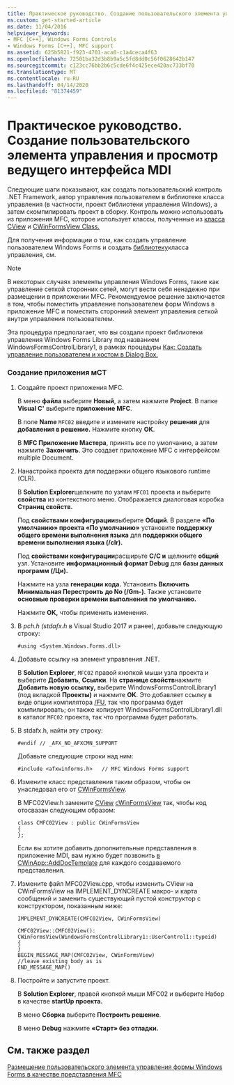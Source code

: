 ```yaml
---
title: Практическое руководство. Создание пользовательского элемента управления и просмотр ведущего интерфейса MDI
ms.custom: get-started-article
ms.date: 11/04/2016
helpviewer_keywords:
- MFC [C++], Windows Forms Controls
- Windows Forms [C++], MFC support
ms.assetid: 625b5821-f923-4701-aca0-c1a4ceca4f63
ms.openlocfilehash: 72501ba32d3b8b9a5c5fd8dd0c56f0628642b147
ms.sourcegitcommit: c123cc76bb2b6c5cde6f4c425ece420ac733bf70
ms.translationtype: MT
ms.contentlocale: ru-RU
ms.lasthandoff: 04/14/2020
ms.locfileid: "81374459"
---
```

# <a name="how-to-create-the-user-control-and-host-mdi-view"></a>Практическое руководство. Создание пользовательского элемента управления и просмотр ведущего интерфейса MDI

Следующие шаги показывают, как создать пользовательский контроль .NET Framework, автор управления пользователем в библиотеке класса управления (в частности, проект библиотеки управления Windows), а затем скомпилировать проект в сборку. Контроль можно использовать из приложения MFC, которое использует классы, полученные из [класса CView](../mfc/reference/cview-class.md) и [CWinFormsView Class.](../mfc/reference/cwinformsview-class.md)

Для получения информации о том, как создать управление пользователем Windows Forms и создать [библиотеку](/dotnet/framework/winforms/controls/how-to-author-composite-controls)класса управления, см.

> [!NOTE]
> В некоторых случаях элементы управления Windows Forms, такие как управление сеткой сторонних сетей, могут вести себя ненадежно при размещении в приложении MFC. Рекомендуемое решение заключается в том, чтобы поместить управление пользователем форм Windows в приложение MFC и поместить сторонний элемент управления сеткой внутри управления пользователем.

Эта процедура предполагает, что вы создали проект библиотеки управления Windows Forms Library под названием WindowsFormsControlLibrary1, в рамках процедуры [Как: Создать управление пользователем и хостом в Dialog Box.](../dotnet/how-to-create-the-user-control-and-host-in-a-dialog-box.md)

### <a name="to-create-the-mfc-host-application"></a>Создание приложения мСТ

1. Создайте проект приложения MFC.

   В меню **файла** выберите **Новый**, а затем нажмите **Project**. В папке **Visual C'** выберите **приложение MFC**.

   В поле **Name** `MFC02` введите и измените настройку **решения** для **добавления в решение.** Нажмите кнопку **ОК**.

   В **MFC Приложение Мастера**, принять все по умолчанию, а затем нажмите **Закончить**. Это создает приложение MFC с интерфейсом multiple Document.

1. Нанастройка проекта для поддержки общего языкового runtime (CLR).

   В **Solution Explorer**щелкните по узлам `MFC01` проекта и выберите **свойства** из контекстного меню. Отображается диалоговая коробка **Страниц свойств.**

   Под **свойствами конфигурации**выберите **Общий**. В разделе **«По умолчанию» проекта «По умолчанию»** установите **поддержку общего времени выполнения языка** для **поддержки общего времени выполнения языка (/clr).**

   Под **свойствами конфигурации**расширьте **C/C и** щелкните **общий** узл. Установите **информационный формат Debug** для **базы данных программ (/Ци).**

   Нажмите на узла **генерации кода.** Установить **Включить Минимальная Перестроить** **до No (/Gm-)**. Также установите **основные проверки времени выполнения** **по умолчанию.**

   Нажмите **OK,** чтобы применить изменения.

1. В *pch.h* *(stdafx.h* в Visual Studio 2017 и ранее), добавьте следующую строку:

    ```
    #using <System.Windows.Forms.dll>
    ```

1. Добавьте ссылку на элемент управления .NET.

   В **Solution Explorer**, `MFC02` правой кнопкой мыши узла проекта и выберите **Добавить**, **Ссылки**. На **странице свойств**нажмите **Добавить новую ссылку,** выберите WindowsFormsControlLibrary1 (под вкладкой **Проекты)** и нажмите **OK**. Это добавляет ссылку в виде опции компилятора [/FU,](../build/reference/fu-name-forced-hash-using-file.md) так что программа будет компилировать; он также копирует WindowsFormsControlLibrary1.dll в каталог `MFC02` проекта, так что программа будет работать.

1. В stdafx.h, найти эту строку:

    ```
    #endif // _AFX_NO_AFXCMN_SUPPORT
    ```

   Добавьте следующие строки над ним:

    ```
    #include <afxwinforms.h>   // MFC Windows Forms support
    ```

1. Измените класс представления таким образом, чтобы он унаследовал его от [CWinFormsView](../mfc/reference/cwinformsview-class.md).

   В MFC02View.h замените [CView](../mfc/reference/cview-class.md) [cWinFormsView](../mfc/reference/cwinformsview-class.md) так, чтобы код отосвазан следующим образом:

    ```
    class CMFC02View : public CWinFormsView
    {
    };
    ```

   Если вы хотите добавить дополнительные представления в приложение MDI, вам нужно будет позвонить [в CWinApp::AddDocTemplate](../mfc/reference/cwinapp-class.md#adddoctemplate) для каждого создаваемого представления.

1. Измените файл MFC02View.cpp, чтобы изменить CView на CWinFormsView на IMPLEMENT_DYNCREATE макро- и карта сообщений и заменить существующий пустой конструктор с конструктором, показанным ниже:

    ```
    IMPLEMENT_DYNCREATE(CMFC02View, CWinFormsView)

    CMFC02View::CMFC02View(): CWinFormsView(WindowsFormsControlLibrary1::UserControl1::typeid)
    {
    }
    BEGIN_MESSAGE_MAP(CMFC02View, CWinFormsView)
    //leave existing body as is
    END_MESSAGE_MAP()
    ```

1. Постройте и запустите проект.

   В **Solution Explorer**, правой кнопкой мыши MFC02 и выберите Набор в качестве **startUp проекта.**

   В меню **Сборка** выберите **Построить решение**.

   В меню **Debug** нажмите **«Старт» без отладки.**

## <a name="see-also"></a>См. также раздел

[Размещение пользовательского элемента управления формы Windows Forms в качестве представления MFC](../dotnet/hosting-a-windows-forms-user-control-as-an-mfc-view.md)
